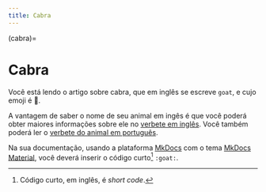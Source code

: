 ```yaml
---
title: Cabra
---
```


(cabra)=

# Cabra

Você está lendo o artigo sobre cabra, que em inglês se escreve 
`goat`, e cujo emoji é 🐐.

A vantagem de saber o nome de seu animal em ingês é que você poderá obter maiores informações sobre ele no [verbete em inglês](wikien:goat). 
Você também poderá ler o [verbete do animal em português](wikipt:cabra).

Na sua documentação, usando a plataforma [MkDocs](https://www.mkdocs.org/) com o tema [MkDocs Material](https://squidfunk.github.io/mkdocs-material/),
você deverá inserir o código curto[^1] `:goat:`.

[^1]: Código curto, em inglês, é *short code*.
